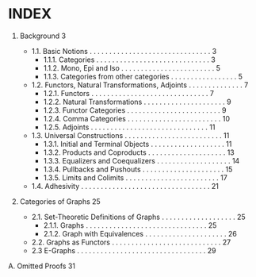 # INDEX

1. Background 3
   - 1.1. Basic Notions . . . . . . . . . . . . . . . . . . . . . . . . . . . . . . . 3
       - 1.1.1. Categories . . . . . . . . . . . . . . . . . . . . . . . . . . . . . 3
       - 1.1.2. Mono, Epi and Iso . . . . . . . . . . . . . . . . . . . . . . . . 5
       - 1.1.3. Categories from other categories . . . . . . . . . . . . . . . . . 5
    - 1.2. Functors, Natural Transformations, Adjoints . . . . . . . . . . . . . . 7
       - 1.2.1. Functors . . . . . . . . . . . . . . . . . . . . . . . . . . . . . . 7
       - 1.2.2. Natural Transformations . . . . . . . . . . . . . . . . . . . . . 9
       - 1.2.3. Functor Categories . . . . . . . . . . . . . . . . . . . . . . . . 9
       - 1.2.4. Comma Categories . . . . . . . . . . . . . . . . . . . . . . . . 10
       - 1.2.5. Adjoints . . . . . . . . . . . . . . . . . . . . . . . . . . . . . . 11
    - 1.3. Universal Constructions . . . . . . . . . . . . . . . . . . . . . . . . . 11
        - 1.3.1. Initial and Terminal Objects . . . . . . . . . . . . . . . . . . . 11
        - 1.3.2. Products and Coproducts . . . . . . . . . . . . . . . . . . . . 13
        - 1.3.3. Equalizers and Coequalizers . . . . . . . . . . . . . . . . . . . 14
        - 1.3.4. Pullbacks and Pushouts . . . . . . . . . . . . . . . . . . . . . 15
        - 1.3.5. Limits and Colimits . . . . . . . . . . . . . . . . . . . . . . . . 17
    - 1.4. Adhesivity . . . . . . . . . . . . . . . . . . . . . . . . . . . . . . . . . 21
    
2. Categories of Graphs 25
    - 2.1. Set-Theoretic Definitions of Graphs . . . . . . . . . . . . . . . . . . . 25
       - 2.1.1. Graphs . . . . . . . . . . . . . . . . . . . . . . . . . . . . . . . 25
       - 2.1.2. Graph with Equivalences . . . . . . . . . . . . . . . . . . . . . 26
    - 2.2. Graphs as Functors . . . . . . . . . . . . . . . . . . . . . . . . . . . . 27
    - 2.3 E-Graphs . . . . . . . . . . . . . . . . . . . . . . . . . . . . . . . . . 29

A. Omitted Proofs 31

